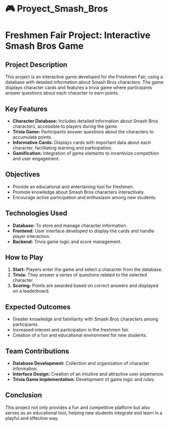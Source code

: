 # 🎮 Proyect_Smash_Bros

# Freshmen Fair Project: Interactive Smash Bros Game

## Project Description
This project is an interactive game developed for the Freshmen Fair, using a database with detailed information about Smash Bros characters. The game displays character cards and features a trivia game where participants answer questions about each character to earn points.

## Key Features
- **Character Database:** Includes detailed information about Smash Bros characters, accessible to players during the game.
- **Trivia Game:** Participants answer questions about the characters to accumulate points.
- **Informative Cards:** Displays cards with important data about each character, facilitating learning and participation.
- **Gamification:** Integration of game elements to incentivize competition and user engagement.

## Objectives
- Provide an educational and entertaining tool for freshmen.
- Promote knowledge about Smash Bros characters interactively.
- Encourage active participation and enthusiasm among new students.

## Technologies Used
- **Database:** To store and manage character information.
- **Frontend:** User interface developed to display the cards and handle player interaction.
- **Backend:** Trivia game logic and score management.

## How to Play
1. **Start:** Players enter the game and select a character from the database.
2. **Trivia:** They answer a series of questions related to the selected character.
3. **Scoring:** Points are awarded based on correct answers and displayed on a leaderboard.

## Expected Outcomes
- Greater knowledge and familiarity with Smash Bros characters among participants.
- Increased interest and participation in the freshmen fair.
- Creation of a fun and educational environment for new students.

## Team Contributions
- **Database Development:** Collection and organization of character information.
- **Interface Design:** Creation of an intuitive and attractive user experience.
- **Trivia Game Implementation:** Development of game logic and rules.

## Conclusion
This project not only provides a fun and competitive platform but also serves as an educational tool, helping new students integrate and learn in a playful and effective way.
